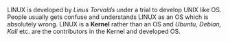 LINUX is developed by *Linus Torvalds* under a trial to develop UNIX like OS. People usually gets confuse and understands LINUX as an OS which is absolutely wrong. LINUX is a **Kernel** rather than an OS and *Ubuntu, Debian, Kali* etc. are the contributors in the Kernel and developed OS.
